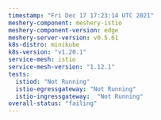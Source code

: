 ```yaml
---
timestamp: "Fri Dec 17 17:23:14 UTC 2021"
meshery-component: meshery-istio
meshery-component-version: edge
meshery-server-version: v0.5.61
k8s-distro: minikube
k8s-version: "v1.20.1"
service-mesh: istio
service-mesh-version: "1.12.1"
tests:
  istiod: "Not Running"
  istio-egressgateway: "Not Running"
  istio-ingressgateway:  "Not Running"
overall-status: "failing"
---
```

